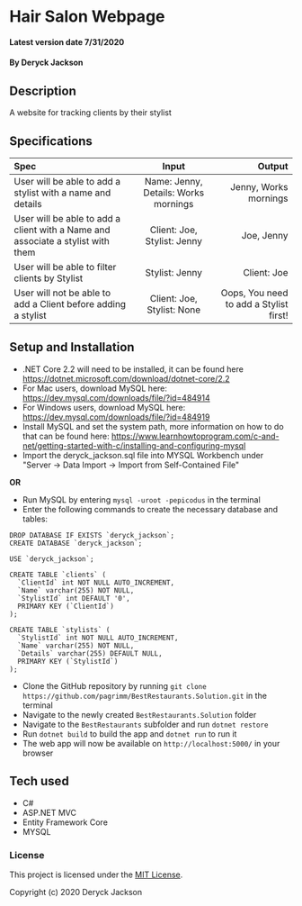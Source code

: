 # Hair Salon Webpage

#### Latest version date 7/31/2020

#### By Deryck Jackson

## Description

A website for tracking clients by their stylist

## Specifications

| Spec | Input | Output |
| :--- | :---: | ---: |
| User will be able to add a stylist with a name and details | Name: Jenny, Details: Works mornings | Jenny, Works mornings |
| User will be able to add a client with a Name and associate a stylist with them | Client: Joe, Stylist: Jenny | Joe, Jenny |
| User will be able to filter clients by Stylist | Stylist: Jenny | Client: Joe |
| User will not be able to add a Client before adding a stylist | Client: Joe, Stylist: None | Oops, You need to add a Stylist first! |

## Setup and Installation

* .NET Core 2.2 will need to be installed, it can be found here https://dotnet.microsoft.com/download/dotnet-core/2.2
* For Mac users, download MySQL here: https://dev.mysql.com/downloads/file/?id=484914
* For Windows users, download MySQL here: https://dev.mysql.com/downloads/file/?id=484919
* Install MySQL and set the system path, more information on how to do that can be found here: https://www.learnhowtoprogram.com/c-and-net/getting-started-with-c/installing-and-configuring-mysql
* Import the deryck_jackson.sql file into MYSQL Workbench under "Server -> Data Import -> Import from Self-Contained File"

**OR**

* Run MySQL by entering `mysql -uroot -pepicodus` in the terminal
* Enter the following commands to create the necessary database and tables:
```
DROP DATABASE IF EXISTS `deryck_jackson`;
CREATE DATABASE `deryck_jackson`;

USE `deryck_jackson`;

CREATE TABLE `clients` (
  `ClientId` int NOT NULL AUTO_INCREMENT,
  `Name` varchar(255) NOT NULL,
  `StylistId` int DEFAULT '0',
  PRIMARY KEY (`ClientId`)
);

CREATE TABLE `stylists` (
  `StylistId` int NOT NULL AUTO_INCREMENT,
  `Name` varchar(255) NOT NULL,
  `Details` varchar(255) DEFAULT NULL,
  PRIMARY KEY (`StylistId`)
);
```
* Clone the GitHub repository by running `git clone https://github.com/pagrimm/BestRestaurants.Solution.git` in the terminal
* Navigate to the newly created `BestRestaurants.Solution` folder
* Navigate to the `BestRestaurants` subfolder and run `dotnet restore`
* Run `dotnet build` to build the app and `dotnet run` to run it
* The web app will now be available on `http://localhost:5000/` in your browser

## Tech used

* C#
* ASP.NET MVC
* Entity Framework Core
* MYSQL

### License

This project is licensed under the [MIT License](https://opensource.org/licenses/MIT).

Copyright (c) 2020 Deryck Jackson